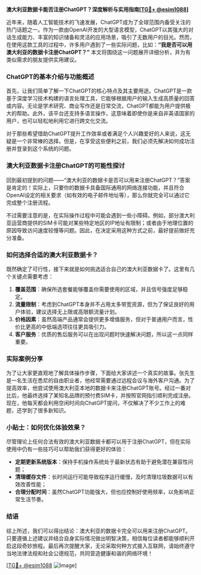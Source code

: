 **澳大利亚数据卡能否注册ChatGPT？深度解析与实用指南[[TG💪+ @esim1088](https://t.me/s/esim1088)]**

近年来，随着人工智能技术的飞速发展，ChatGPT成为了全球范围内备受关注的热门话题之一。作为一款由OpenAI开发的大型语言模型，ChatGPT以其强大的对话生成能力、丰富的知识储备和灵活的应用场景，吸引了无数用户的目光。然而，在使用这款工具的过程中，许多用户遇到了一些实际问题，比如：**“我是否可以用澳大利亚的数据卡注册ChatGPT？”** 本文将围绕这一问题展开详细分析，并为有类似需求的朋友提供实用建议。

### ChatGPT的基本介绍与功能概述

首先，让我们简单了解一下ChatGPT的核心特点及其主要用途。ChatGPT是一款基于深度学习技术构建的语言处理工具，它能够根据用户的输入生成高质量的回答或内容。无论是学术研究、商业写作还是日常交流，ChatGPT都能为用户提供极大的帮助。此外，该平台还支持多语言操作，这意味着即使你是来自非英语国家的用户，也可以轻松地利用它进行跨文化交流。

对于那些希望借助ChatGPT提升工作效率或者满足个人兴趣爱好的人来说，这无疑是一个非常棒的选择。但是，在享受这些便利之前，我们必须先解决如何成功注册并登录到这个系统的问题。

### 澳大利亚数据卡注册ChatGPT的可能性探讨

回到最初提到的问题——“澳大利亚的数据卡是否可以用来注册ChatGPT？”答案是肯定的！实际上，只要你的数据卡具备国际通用的网络连接功能，并且符合OpenAI设定的相关要求（如有效的电子邮件地址等），那么你就完全可以通过它完成整个注册流程。

不过需要注意的是，在实际操作过程中可能会遇到一些小障碍。例如，部分澳大利亚运营商提供的SIM卡可能对某些特定地区的IP地址有限制；或者由于地理位置的原因导致访问速度较慢等问题。因此，在决定采用这种方式之前，最好提前做好充分准备。

### 如何选择合适的澳大利亚数据卡？

既然确定了可行性，接下来就是如何挑选适合自己的澳大利亚数据卡了。这里有几个关键点需要考虑：

1. **覆盖范围**：确保所选套餐能够覆盖你需要使用的区域，并且信号强度足够稳定。
2. **流量限制**：考虑到ChatGPT本身并不占用太多带宽资源，但为了保证良好的用户体验，建议选择无上限或高限额流量计划。
3. **价格因素**：虽然高端产品通常会提供更多增值服务，但对于普通用户而言，性价比更高的中低端选项往往更具吸引力。
4. **客户服务**：优质的售后服务可以在出现问题时快速解决问题，所以这一点同样重要。

### 实际案例分享

为了让大家更直观地了解具体操作步骤，下面给大家讲述一个真实的故事。张先生是一名生活在悉尼的自由职业者，他经常需要通过远程会议与海外客户沟通。为了提高效率，他尝试使用澳大利亚本地的数据卡来注册ChatGPT账号。经过一番对比后，他最终选择了某知名品牌的预付费SIM卡，并按照官网指引顺利完成注册。现在，他每天都会利用空闲时间向ChatGPT提问，不仅解决了不少工作上的难题，还学到了很多新知识。

### 小贴士：如何优化体验效果？

尽管理论上任何合法有效的澳大利亚数据卡都可以用于注册ChatGPT，但在实际使用中仍有一些技巧可以帮助我们获得更好的体验：

- **定期更新系统版本**：保持手机操作系统处于最新状态有助于避免潜在兼容性问题；
- **清理缓存文件**：长时间运行可能导致程序运行缓慢，及时清理垃圾数据可以有效改善性能；
- **合理分配时间**：虽然ChatGPT功能强大，但也应控制好使用频率，以免影响正常生活节奏。

### 结语

综上所述，我们可以得出结论：澳大利亚的数据卡完全可以用来注册ChatGPT。只要遵循上述建议并结合自身实际情况做出明智决策，相信每位读者都能够顺利开启这段奇妙旅程。最后再次提醒大家，无论采取何种方式接入互联网，请始终遵守当地法律法规和社会公德规范，共同营造健康和谐的网络环境！

[[TG💪+ @esim1088](https://t.me/s/esim1088) ![Image](https://i.postimg.cc/4NQfJmqS/Snipaste-2025-05-13-00-14-12.png)]